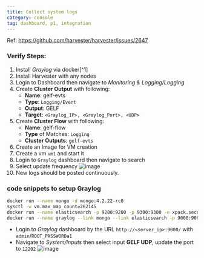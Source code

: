```yaml
---
title: Collect system logs
category: console
tag: dashboard, p1, integration
---
```

Ref: https://github.com/harvester/harvester/issues/2647


### Verify Steps:
1. Install _Graylog_ via docker[^1]
1. Install Harvester with any nodes
1. Login to Dashboard then navigate to _Monitoring & Logging/Logging_
1. Create **Cluster Output** with following:
    - **Name**: gelf-evts
    - **Type**: `Logging/Event`
    - **Output**: GELF
    - **Target**: `<Graylog_IP>, <Graylog_Port>, <UDP>`
1. Create **Cluster Flow** with following:
    - **Name**: gelf-flow
    - **Type** of Matches: `Logging`
    - **Cluster Outputs**: `gelf-evts`
1. Create an Image for VM creation
1. Create a vm `vm1` and start it
1. Login to `Graylog` dashboard then navigate to search
1. Select update frequency
![image](https://user-images.githubusercontent.com/5169694/191725169-d1203674-13d8-487b-9fa2-e1d9394fa5c0.png)
1. New logs should be posted continuously.


### code snippets to setup Graylog
```bash
docker run --name mongo -d mongo:4.2.22-rc0
sysctl -w vm.max_map_count=262145
docker run --name elasticsearch -p 9200:9200 -p 9300:9300 -e xpack.security.enabled=false  -e node.name=es01 -it docker.elastic.co/elasticsearch/elasticsearch:6.8.23
docker run --name graylog --link mongo --link elasticsearch -p 9000:9000 -p 12201:12201 -p 1514:1514 -p 5555:5555 -p 12202:12202 -p 12202:12202/udp -e GRAYLOG_PASSWORD_SECRET="Graypass3WordMor!e" -e GRAYLOG_ROOT_PASSWORD_SHA2=899e9793de44cbb14f48b4fce810de122093d03705c0971752a5c15b0fa1ae03   -e GRAYLOG_HTTP_EXTERNAL_URI="http://127.0.0.1:9000/"  -d graylog/graylog:4.3.5
```
- Login to _Graylog_ dashboard by the URL `http://<server_ip>:9000/` with `admin`/`ROOT_PASSWORDa1`
- Navigate to _System/Inputs_ then select input **GELF UDP**, update the port to `12202`
![image](https://user-images.githubusercontent.com/5169694/191723749-7d796243-5996-4884-90b4-d8227f81adc5.png)

